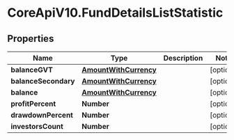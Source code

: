 # CoreApiV10.FundDetailsListStatistic

## Properties
Name | Type | Description | Notes
------------ | ------------- | ------------- | -------------
**balanceGVT** | [**AmountWithCurrency**](AmountWithCurrency.md) |  | [optional] 
**balanceSecondary** | [**AmountWithCurrency**](AmountWithCurrency.md) |  | [optional] 
**balance** | [**AmountWithCurrency**](AmountWithCurrency.md) |  | [optional] 
**profitPercent** | **Number** |  | [optional] 
**drawdownPercent** | **Number** |  | [optional] 
**investorsCount** | **Number** |  | [optional] 



